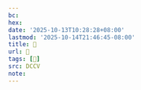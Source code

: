 ```yaml
---
bc:
hex:
date: '2025-10-13T10:28:28+08:00'
lastmod: '2025-10-14T21:46:45-08:00'
title: 􅡐
url: 􅡐
tags: [𪖁]
src: DCCV
note:
---
```


